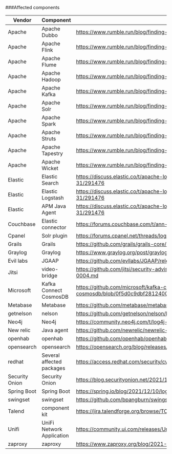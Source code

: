 ###Affected components

| Vendor         | Component                 | Source                                                                                                                 |
|----------------|---------------------------|------------------------------------------------------------------------------------------------------------------------|
| Apache         | Apache Dubbo              | https://www.rumble.run/blog/finding-log4j/                                                                             |
| Apache         | Apache Flink              | https://www.rumble.run/blog/finding-log4j/                                                                             |
| Apache         | Apache Flume              | https://www.rumble.run/blog/finding-log4j/                                                                             |
| Apache         | Apache Hadoop             | https://www.rumble.run/blog/finding-log4j/                                                                             |
| Apache         | Apache Kafka              | https://www.rumble.run/blog/finding-log4j/                                                                             |
| Apache         | Apache Solr               | https://www.rumble.run/blog/finding-log4j/                                                                             |
| Apache         | Apache Spark              | https://www.rumble.run/blog/finding-log4j/                                                                             |
| Apache         | Apache Struts             | https://www.rumble.run/blog/finding-log4j/                                                                             |
| Apache         | Apache Tapestry           | https://www.rumble.run/blog/finding-log4j/                                                                             |
| Apache         | Apache Wicket             | https://www.rumble.run/blog/finding-log4j/                                                                             |
| Elastic        | Elastic Search            | https://discuss.elastic.co/t/apache-log4j2-remote-code-execution-rce-vulnerability-cve-2021-44228-esa-2021-31/291476   |
| Elastic        | Elastic Logstash          | https://discuss.elastic.co/t/apache-log4j2-remote-code-execution-rce-vulnerability-cve-2021-44228-esa-2021-31/291476   |
| Elastic        | APM Java Agent            | https://discuss.elastic.co/t/apache-log4j2-remote-code-execution-rce-vulnerability-cve-2021-44228-esa-2021-31/291476   |
| Couchbase      | Elastic connector         | https://forums.couchbase.com/t/ann-elasticsearch-connector-4-3-3-4-2-13-fixes-log4j-vulnerability/32402                |
| Cpanel         | Solr plugin               | https://forums.cpanel.net/threads/log4j-cve-2021-44228-does-it-affect-cpanel.696249/                                   |
| Grails         | Grails                    | https://github.com/grails/grails-core/releases                                                                         |
| Graylog        | Graylog                   | https://www.graylog.org/post/graylog-update-for-log4j                                                                  |
| Evil labs      | JGAAP                     | https://github.com/evllabs/JGAAP/releases/tag/v8.0.2                                                                   |
| Jitsi          | video-bridge              | https://github.com/jitsi/security-advisories/blob/4e1ab58585a8a0593efccce77d5d0e22c5338605/advisories/JSA-2021-0004.md |
| Microsoft      | Kafka Connect CosmosDB    | https://github.com/microsoft/kafka-connect-cosmosdb/blob/0f5d0c9dbf2812400bb480d1ff0672dfa6bb56f0/CHANGELOG.md         |
| Metabase       | Metabase                  | https://github.com/metabase/metabase/commit/8bfce98beb25e48830ac2bfd57432301c5e3ab37                                   |
| getnelson      | nelson                    | https://github.com/getnelson/nelson/blob/f4d3dd1f1d4f8dfef02487f67aefb9c60ab48bf5/project/custom.scala                 |
| Neo4j          | Neo4j                     | https://community.neo4j.com/t/log4j-cve-mitigation-for-neo4j/48856                                                     |
| New relic      | Java agent                | https://github.com/newrelic/newrelic-java-agent/issues/605                                                             |
| openhab        | openhab                   | https://github.com/openhab/openhab-distro/pull/1343                                                                    |
| opensearch     | opensearch                | https://opensearch.org/blog/releases/2021/12/update-to-1-2-1/                                                          |
| redhat         | Several affected packages | https://access.redhat.com/security/cve/cve-2021-44228                                                                  |
| Security Onion | Security Onion            | https://blog.securityonion.net/2021/12/security-onion-2390-20211210-hotfix-now.html                                    |
| Spring Boot    | Spring Boot               | https://spring.io/blog/2021/12/10/log4j2-vulnerability-and-spring-boot                                                 |
| swingset       | swingset                  | https://github.com/bpangburn/swingset/blob/017452b2d0d8370871f43a68043dacf53af7f759/swingset/CHANGELOG.txt#L10         |
| Talend         | component kit             | https://jira.talendforge.org/browse/TCOMP-2054                                                                         |
| Unifi          | UniFi Network Application | https://community.ui.com/releases/UniFi-Network-Application-6-5-54/d717f241-48bb-4979-8b10-99db36ddabe1                |
| zaproxy        | zaproxy                   | https://www.zaproxy.org/blog/2021-12-10-zap-and-log4shell/                                                             |
